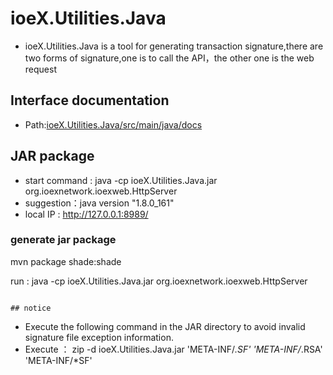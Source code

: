 #  ioeX.Utilities.Java

 -  ioeX.Utilities.Java is a tool for generating transaction signature,there are two forms of signature,one is to call the API，the other one is the web request

## Interface documentation

 - Path:[ioeX.Utilities.Java/src/main/java/docs](https://github.com/ioeXNetwork/ioeX.Utilities.Java/tree/master/src/main/java/docs)

## JAR package 
 
  - start command : java -cp ioeX.Utilities.Java.jar  org.ioexnetwork.ioexweb.HttpServer
  - suggestion：java version "1.8.0_161"
  - local IP : http://127.0.0.1:8989/
 
### generate jar package

mvn package shade:shade

run : java -cp ioeX.Utilities.Java.jar  org.ioexnetwork.ioexweb.HttpServer
 ```

## notice
```
 - Execute the following command in the JAR directory to avoid invalid signature file exception information.
 - Execute ： zip -d ioeX.Utilities.Java.jar 'META-INF/*.SF' 'META-INF/*.RSA' 'META-INF/*SF'
```

